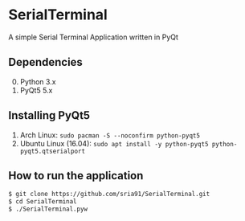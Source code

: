 # SerialTerminal
A simple Serial Terminal Application written in PyQt

## Dependencies
0. Python 3.x
1. PyQt5 5.x

## Installing PyQt5
1. Arch Linux: `sudo pacman -S --noconfirm python-pyqt5`
2. Ubuntu Linux (16.04): `sudo apt install -y python-pyqt5 python-pyqt5.qtserialport`

## How to run the application
```sh
$ git clone https://github.com/sria91/SerialTerminal.git
$ cd SerialTerminal
$ ./SerialTerminal.pyw
```
